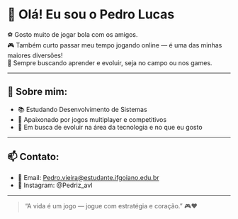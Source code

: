# 👋 Olá! Eu sou o Pedro Lucas

⚽ Gosto muito de jogar bola com os amigos.  
🎮 Também curto passar meu tempo jogando online — é uma das minhas maiores diversões!  
🚀 Sempre buscando aprender e evoluir, seja no campo ou nos games.

---

## 🧠 Sobre mim:

- 📚 Estudando Desenvolvimento de Sistemas  
- 👾 Apaixonado por jogos multiplayer e competitivos  
- 🌟 Em busca de evoluir na área da tecnologia e no que eu gosto

---

## 📫 Contato:

- 📧 Email: Pedro.vieira@estudante.ifgoiano.edu.br
- 📱 Instagram: @Pedriz_avl

---

> “A vida é um jogo — jogue com estratégia e coração.” 🎮❤️
